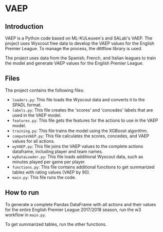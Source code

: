 # VAEP

## Introduction
VAEP is a Python code based on ML-KULeuven's and SALab's VAEP. The project uses Wyscout free data to develop the VAEP values for the English Premier League. To manage the process, the d6tflow library is used. 

The project uses data from the Spanish, French, and Italian leagues to train the model and generate VAEP values for the English Premier League. 

## Files
The project contains the following files:
- `loaders.py`: This file loads the Wyscout data and converts it to the SPADL format.
- `labels.py`: This file creates the 'scores' and 'concedes' labels that are used in the VAEP model.
- `features.py`: This file gets the features for the actions to use in the VAEP model.
- `training.py`: This file trains the model using the XGBoost algorithm.
- `computeVAEP.py`: This file calculates the scores, concedes, and VAEP values for all actions.
- `wyVAEP.py`: This file joins the VAEP values to the complete actions dataframe, including player and team names.
- `wyDataLoader.py`: This file loads additional Wyscout data, such as minutes played per game per player.
- `functions.py`: This file contains additional functions to get summarized tables with rating values (VAEP by 90).
- `main.py`: This file runs the code.

## How to run
To generate a complete Pandas DataFrame with all actions and their values for the entire English Premier League 2017/2018 season, run the w3 workflow in `main.py`. 

To get summarized tables, run the other functions. 
